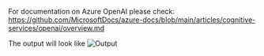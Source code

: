 For documentation on Azure OpenAI please check: https://github.com/MicrosoftDocs/azure-docs/blob/main/articles/cognitive-services/openai/overview.md

The output will look like ![Output](./ouput.png)


